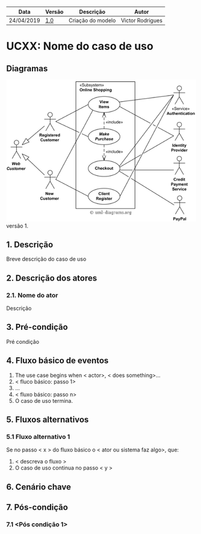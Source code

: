 | Data       | Versão  | Descrição         | Autor            |
| ---------- | ------- | ----------------- | ---------------- |
| 24/04/2019 | [1.0](https://github.com/requisitos-2019-1/Ribon/commit/ea04c1a33efcd6f3ddfe177af28bfca12eb48b56) | Criação do modelo | Victor Rodrigues |

# UCXX: Nome do caso de uso

## Diagramas
![Exemplo Diagrama](use-case-example-online-shopping.png)
versão 1.


## 1. Descrição
Breve descrição do caso de uso

## 2. Descrição dos atores

### 2.1. Nome do ator
Descrição

## 3. Pré-condição
Pré condição

## 4. Fluxo básico de eventos
1. The use case begins when < actor>, < does something>…
2. < fluco básico: passo 1>
3. … 
4. < fluxo básico: passo n>
5. O caso de uso termina.

## 5. Fluxos alternativos

### 5.1 Fluxo alternativo 1
Se no passo < x > do fluxo básico o < ator ou sistema faz algo>, que:
1. < descreva o fluxo > 
2. O caso de uso continua no passo < y >

## 6. Cenário chave



## 7. Pós-condição

### 7.1 <Pós condição 1>
